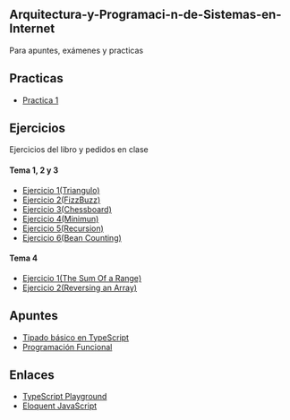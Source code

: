 ## Arquitectura-y-Programaci-n-de-Sistemas-en-Internet
Para apuntes, exámenes y practicas

## Practicas
* [Practica 1](https://github.com/ldiazriod/Arquitectura-y-Programaci-n-de-Sistemas-en-Internet/tree/main/Practicas/Practica%201)

## Ejercicios
Ejercicios del libro y pedidos en clase

#### Tema 1, 2 y 3
* [Ejercicio 1(Triangulo)](https://github.com/ldiazriod/Arquitectura-y-Programaci-n-de-Sistemas-en-Internet/blob/main/Ejercicios/Temas%201-3/Ejercicio%201(Triangulo))
* [Ejercicio 2(FizzBuzz)](https://github.com/ldiazriod/Arquitectura-y-Programaci-n-de-Sistemas-en-Internet/blob/main/Ejercicios/Temas%201-3/Ejercicio%202(FizzBuzz))
* [Ejercicio 3(Chessboard)](https://github.com/ldiazriod/Arquitectura-y-Programaci-n-de-Sistemas-en-Internet/blob/main/Ejercicios/Temas%201-3/Ejercicio%203(Chessboard))
* [Ejercicio 4(Minimun)](https://github.com/ldiazriod/Arquitectura-y-Programaci-n-de-Sistemas-en-Internet/blob/main/Ejercicios/Temas%201-3/Ejercicio%204(Minimun))
* [Ejercicio 5(Recursion)](https://github.com/ldiazriod/Arquitectura-y-Programaci-n-de-Sistemas-en-Internet/blob/main/Ejercicios/Temas%201-3/Ejercicio%205(Recursion))
* [Ejercicio 6(Bean Counting)](https://github.com/ldiazriod/Arquitectura-y-Programaci-n-de-Sistemas-en-Internet/blob/main/Ejercicios/Temas%201-3/Ejercicio%206(Bean%20Counting))

#### Tema 4
* [Ejercicio 1(The Sum Of a Range)](https://github.com/ldiazriod/Arquitectura-y-Programaci-n-de-Sistemas-en-Internet/blob/main/Ejercicios/Tema%204/Ejercicio%201(The%20Sum%20Of%20A%20Range))
* [Ejercicio 2(Reversing an Array)](https://github.com/ldiazriod/Arquitectura-y-Programaci-n-de-Sistemas-en-Internet/blob/main/Ejercicios/Tema%204/Ejercicio%202(Reversing%20an%20Array))

## Apuntes
* [Tipado básico en TypeScript](https://github.com/ldiazriod/Arquitectura-y-Programaci-n-de-Sistemas-en-Internet/blob/main/Apuntes/Tipado%20B%C3%A1sico%20En%20TypeScript/Tipado)
* [Programación Funcional](https://github.com/ldiazriod/Arquitectura-y-Programaci-n-de-Sistemas-en-Internet/blob/main/Apuntes/Funciones/Programaci%C3%B3n%20Funcional%20(Ejemplos))

## Enlaces

* [TypeScript Playground](https://www.typescriptlang.org/play?#code/FAAhQ)
* [Eloquent JavaScript](https://eloquentjavascript.net/index.html)

